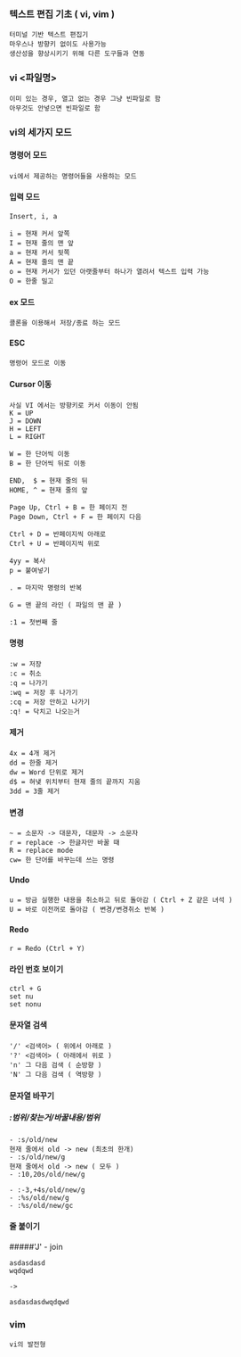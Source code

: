
### 텍스트 편집 기초 ( vi, vim )
    터미널 기반 텍스트 편집기
    마우스나 방향키 없이도 사용가능
    생산성을 향상시키기 위해 다른 도구들과 연동

### vi <파일명>
    이미 있는 경우, 열고 없는 경우 그냥 빈파일로 함
    아무것도 안넣으면 빈파일로 함

### vi의 세가지 모드
#### 명령어 모드
    vi에서 제공하는 명령어들을 사용하는 모드
#### 입력 모드
    Insert, i, a

    i = 현재 커서 앞쪽
    I = 현재 줄의 맨 앞
    a = 현재 커서 뒷쪽
    A = 현재 줄의 맨 끝
    o = 현재 커서가 있던 아랫줄부터 하나가 열려서 텍스트 입력 가능
    O = 한줄 밀고

#### ex 모드
    콜론을 이용해서 저장/종료 하는 모드
#### ESC
    명령어 모드로 이동
#### Cursor 이동
    사실 VI 에서는 방향키로 커서 이동이 안됨
    K = UP
    J = DOWN
    H = LEFT
    L = RIGHT

    W = 한 단어씩 이동
    B = 한 단어씩 뒤로 이동

    END,  $ = 현재 줄의 뒤
    HOME, ^ = 현재 줄의 앞

    Page Up, Ctrl + B = 한 페이지 전
    Page Down, Ctrl + F = 한 페이지 다음

    Ctrl + D = 반페이지씩 아래로
    Ctrl + U = 반페이지씩 위로

    4yy = 복사
    p = 붙여넣기

    . = 마지막 명령의 반복

    G = 맨 끝의 라인 ( 파일의 맨 끝 )

    :1 = 첫번째 줄

#### 명령
    :w = 저장
    :c = 취소
    :q = 나가기
    :wq = 저장 후 나가기
    :cq = 저장 안하고 나가기
    :q! = 닥치고 나오는거

#### 제거
    4x = 4개 제거
    dd = 한줄 제거
    dw = Word 단위로 제거
    d$ = 혀냊 위치부터 현재 줄의 끝까지 지움
    3dd = 3줄 제거

#### 변경
    ~ = 소문자 -> 대문자, 대문자 -> 소문자
    r = replace -> 한글자만 바꿀 때
    R = replace mode
    cw= 한 단어를 바꾸는데 쓰는 명령

#### Undo
    u = 방금 실행한 내용을 취소하고 뒤로 돌아감 ( Ctrl + Z 같은 녀석 )
    U = 바로 이전꺼로 돌아감 ( 변경/변경취소 반복 )

#### Redo
    r = Redo (Ctrl + Y)

#### 라인 번호 보이기
    ctrl + G
    set nu
    set nonu

#### 문자열 검색
    '/' <검색어> ( 위에서 아래로 )
    '?' <검색어> ( 아래에서 위로 )
    'n' 그 다음 검색 ( 순방향 )
    'N' 그 다음 검색 ( 역방향 )

#### 문자열 바꾸기
##### :범위/찾는거/바꿀내용/범위
    - :s/old/new
    현재 줄에서 old -> new (최초의 한개)
    - :s/old/new/g
    현재 줄에서 old -> new ( 모두 )
    - :10,20s/old/new/g

    - :-3,+4s/old/new/g
    - :%s/old/new/g
    - :%s/old/new/gc

#### 줄 붙이기

#####'J' - join

    asdasdasd
    wqdqwd

    ->

    asdasdasdwqdqwd




### vim
    vi의 발전형
